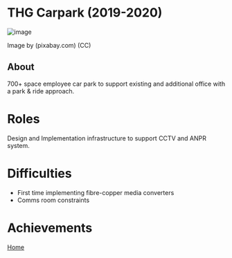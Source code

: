 # THG Carpark (2019-2020)


![image](https://cdn.pixabay.com/photo/2021/09/07/11/35/parking-6603676_960_720.jpg)

Image by (pixabay.com) (CC)

## About

700+ space employee car park to support existing and additional office with a park & ride approach.

# Roles

Design and Implementation infrastructure to support CCTV and ANPR system.

# Difficulties

- First time implementing fibre-copper media converters
- Comms room constraints

# Achievements

[Home](../index.md)
